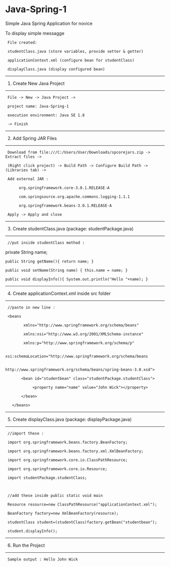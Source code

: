 # Java-Spring-1

Simple Java Spring Application for novice

To display simple messagge

     File created:
     
     studentClass.java (store variables, provide setter & getter)
     
     applicationContext.xml (configure bean for studentClass)
     
     displayClass.java (display configured bean)   
     

---------------------------
1. Create New Java Project
---------------------------

     File -> New -> Java Project ->
     
     project name: Java-Spring-1
     
     execution environment: Java SE 1.8
     
     -> Finish

------------------------
2. Add Spring JAR Files
------------------------

     Download from file:///C:/Users/User/Downloads/spcorejars.zip -> Extract files ->
     
     (Right click project) -> Build Path -> Configure Build Path -> (Libraries tab) ->
     
     Add external JAR :
     
          org.springframework.core-3.0.1.RELEASE-A
          
          com.springsource.org.apache.commons.logging-1.1.1
          
          org.springframework.beans-3.0.1.RELEASE-A
          
     Apply -> Apply and close
     
----------------------------------------------------------
3. Create studentClass.java (package: studentPackage.java)
----------------------------------------------------------
     
     //put inside studentClass method :
     
   private String name;  
	  
	public String getName(){ return name; } 
	  
	public void setName(String name) { this.name = name; }  
	  
	public void displayInfo(){ System.out.println("Hello "+name); }  
	
--------------------------------------------------
4. Create applicationContext.xml inside src folder
--------------------------------------------------

     //paste in new line :
        
     <beans  
	
            xmlns="http://www.springframework.org/schema/beans"  
	    
            xmlns:xsi="http://www.w3.org/2001/XMLSchema-instance"  
	    
            xmlns:p="http://www.springframework.org/schema/p"  
	    
            xsi:schemaLocation="http://www.springframework.org/schema/beans  
	    
                                http://www.springframework.org/schema/beans/spring-beans-3.0.xsd">  
  
           <bean id="studentbean" class="studentPackage.studentClass">  
	   
                <property name="name" value="John Wick"></property>  
		
           </bean>  
  
       </beans>  
     
----------------------------------------------------------
5. Create displayClass.java (package: displayPackage.java)
----------------------------------------------------------

     //import these :
     
     import org.springframework.beans.factory.BeanFactory;  
     
     import org.springframework.beans.factory.xml.XmlBeanFactory;  
     
     import org.springframework.core.io.ClassPathResource;  
     
     import org.springframework.core.io.Resource;  

     import studentPackage.studentClass;
     


     //add these inside public static void main
     
     Resource resource=new ClassPathResource("applicationContext.xml");  
     
     BeanFactory factory=new XmlBeanFactory(resource);  
	      
     studentClass student=(studentClass)factory.getBean("studentbean"); 
     
     student.displayInfo(); 
     
------------------
6. Run the Project
------------------

     Sample output : Hello John Wick

